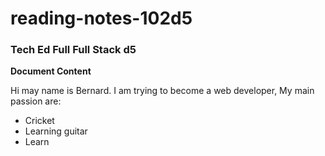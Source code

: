 # reading-notes-102d5
### Tech Ed Full  Full Stack d5  

**Document Content**   



Hi may name is Bernard.  I am trying to become a web developer, My main passion are:
- Cricket
- Learning guitar
- Learn  



